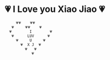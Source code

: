 # 💗 I Love you Xiao Jiao 💗

```love
     💗💗    💗💗
   💗     💗💗    💗
  💗        I        💗
   💗      LUV      💗
     💗     U     💗
       💗  X J  💗
         💗   💗
            💗
```
